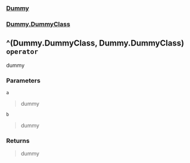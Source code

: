 ### [Dummy](./Dummy.md 'Dummy')
### [Dummy.DummyClass](./Dummy-DummyClass.md 'Dummy.DummyClass')
## ^(Dummy.DummyClass, Dummy.DummyClass) `operator`
dummy
### Parameters

<a name='Dummy-DummyClass-op_ExclusiveOr(Dummy-DummyClass-_Dummy-DummyClass)-a'></a>
`a`
>dummy

<a name='Dummy-DummyClass-op_ExclusiveOr(Dummy-DummyClass-_Dummy-DummyClass)-b'></a>
`b`
>dummy
### Returns
>dummy

